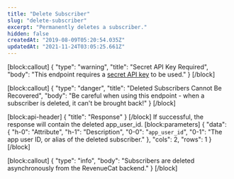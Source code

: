 ```yaml
---
title: "Delete Subscriber"
slug: "delete-subscriber"
excerpt: "Permanently deletes a subscriber."
hidden: false
createdAt: "2019-08-09T05:20:54.035Z"
updatedAt: "2021-11-24T03:05:25.661Z"
---
```

[block:callout]
{
  "type": "warning",
  "title": "Secret API Key Required",
  "body": "This endpoint requires a [secret API key](doc:authentication) to be used."
}
[/block]

[block:callout]
{
  "type": "danger",
  "title": "Deleted Subscribers Cannot Be Recovered",
  "body": "Be careful when using this endpoint - when a subscriber is deleted, it can't be brought back!"
}
[/block]

[block:api-header]
{
  "title": "Response"
}
[/block]
If successful, the response will contain the deleted app_user_id. 
[block:parameters]
{
  "data": {
    "h-0": "Attribute",
    "h-1": "Description",
    "0-0": "`app_user_id`",
    "0-1": "The app user ID, or alias of the deleted subscriber."
  },
  "cols": 2,
  "rows": 1
}
[/block]

[block:callout]
{
  "type": "info",
  "body": "Subscribers are deleted asynchronously from the RevenueCat backend."
}
[/block]